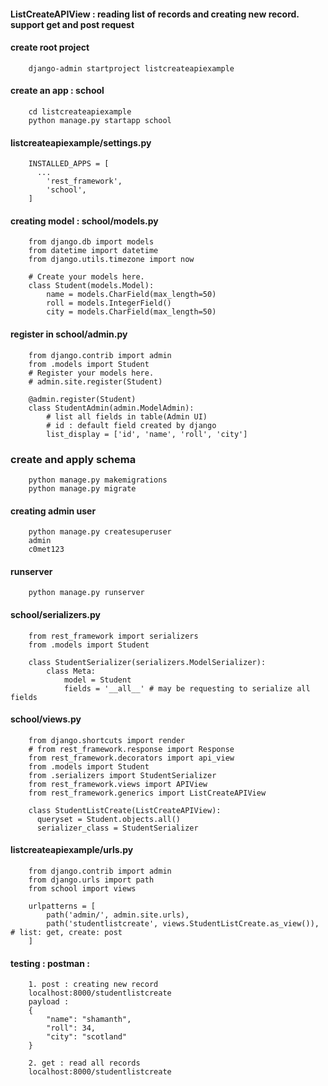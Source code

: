 #### ListCreateAPIView : reading list of records and creating new record. support get and post request

#### create root project

        django-admin startproject listcreateapiexample

#### create an app : school

        cd listcreateapiexample
        python manage.py startapp school

#### listcreateapiexample/settings.py

        INSTALLED_APPS = [
          ...
            'rest_framework',
            'school',
        ]


#### creating model : school/models.py


        from django.db import models
        from datetime import datetime
        from django.utils.timezone import now

        # Create your models here.
        class Student(models.Model):
            name = models.CharField(max_length=50)
            roll = models.IntegerField()
            city = models.CharField(max_length=50)




#### register in school/admin.py 

        from django.contrib import admin
        from .models import Student
        # Register your models here.
        # admin.site.register(Student)

        @admin.register(Student)
        class StudentAdmin(admin.ModelAdmin):
            # list all fields in table(Admin UI)
            # id : default field created by django
            list_display = ['id', 'name', 'roll', 'city']



### create and apply schema

        python manage.py makemigrations
        python manage.py migrate

#### creating admin user

        python manage.py createsuperuser
        admin 
        c0met123

#### runserver

        python manage.py runserver

#### school/serializers.py

        from rest_framework import serializers
        from .models import Student

        class StudentSerializer(serializers.ModelSerializer):
            class Meta:
                model = Student
                fields = '__all__' # may be requesting to serialize all fields



#### school/views.py

        from django.shortcuts import render
        # from rest_framework.response import Response
        from rest_framework.decorators import api_view
        from .models import Student
        from .serializers import StudentSerializer
        from rest_framework.views import APIView
        from rest_framework.generics import ListCreateAPIView

        class StudentListCreate(ListCreateAPIView):
          queryset = Student.objects.all()
          serializer_class = StudentSerializer


#### listcreateapiexample/urls.py


        from django.contrib import admin
        from django.urls import path
        from school import views

        urlpatterns = [
            path('admin/', admin.site.urls),
            path('studentlistcreate', views.StudentListCreate.as_view()),	# list: get, create: post
        ]




#### testing : postman : 


        1. post : creating new record
        localhost:8000/studentlistcreate
        payload : 
        {
            "name": "shamanth",
            "roll": 34,
            "city": "scotland"
        }

        2. get : read all records
        localhost:8000/studentlistcreate
